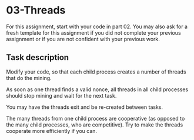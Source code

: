 # 03-Threads

For this assignment, start with your code in part 02. You may also ask for a fresh template for this assignment if you did not complete your previous assignment or if you are not confident with your previous work.

## Task description

Modify your code, so that each child process creates a number of threads that do the mining.

As soon as one thread finds a valid nonce, all threads in all child processes should stop mining and wait for the next task.

You may have the threads exit and be re-created between tasks.

The many threads from one child process are cooperative (as opposed to the many child processes, who are competitive). Try to make the threads cooperate more efficiently if you can.